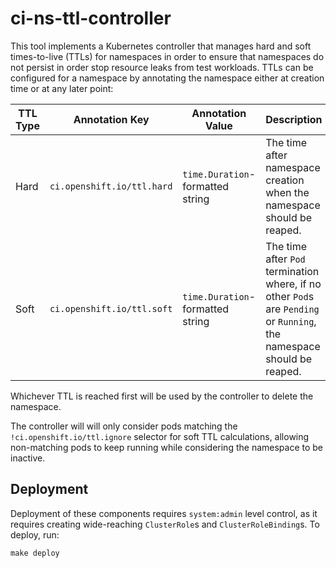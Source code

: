 # ci-ns-ttl-controller

This tool implements a Kubernetes controller that manages hard and soft times-to-live (TTLs) for namespaces in order to ensure that
namespaces do not persist in order stop resource leaks from test workloads. TTLs can be configured for a namespace by annotating
the namespace either at creation time or at any later point:

| TTL Type |       Annotation Key       |         Annotation Value         |                                                       Description                                                      |
| -------- | -------------------------- | -------------------------------- | ---------------------------------------------------------------------------------------------------------------------- |
| Hard     | `ci.openshift.io/ttl.hard` | `time.Duration`-formatted string | The time after namespace creation when the namespace should be reaped.                                                 |
| Soft     | `ci.openshift.io/ttl.soft` | `time.Duration`-formatted string | The time after `Pod` termination where, if no other `Pod`s are `Pending` or `Running`, the namespace should be reaped. |

Whichever TTL is reached first will be used by the controller to delete the namespace.

The controller will will only consider pods matching the `!ci.openshift.io/ttl.ignore` selector for soft TTL calculations, allowing
non-matching pods to keep running while considering the namespace to be inactive.

## Deployment

Deployment of these components requires `system:admin` level control, as it requires creating wide-reaching `ClusterRole`s and
`ClusterRoleBinding`s. To deploy, run:

```
make deploy
```